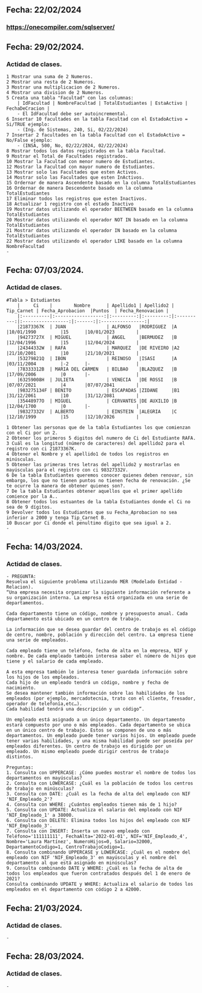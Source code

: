 ## Fecha: 22/02/2024
### https://onecompiler.com/sqlserver/

## Fecha: 29/02/2024.
### Actidad de clases.
    
    1 Mostrar una suma de 2 Numeros.
    2 Mostrar una resta de 2 Numeros.
    3 Mostrar una multiplicacion de 2 Numeros.
    4 Mostrar una division de 2 Numeros.
    5 Creata una tabla "Facultad" con las columnas:
        | IdFacultad | NombreFacultad | TotalEstudiantes | EstaActivo | FechaDeCracion |
        - El IdFacultad debe ser autoincremental.
    6 Insertar 10 facultades en la tabla Facultad con el EstadoActivo = Si/TRUE ejemplo:
        - (Ing. de Sistemas, 240, Si, 02/22/2024)
    7 Insertar 2 facultades en la tabla Facultad con el EstadoActivo = No/False ejemplo:
        - (INSA, 500, No, 02/22/2024, 02/22/2024)
    8 Mostrar todos los datos registrados en la tabla Facultad.
    9 Mostrar el Total de Facultades registrados.
    10 Mostrar la Facultad con menor numero de Estudiantes.
    12 Mostrar la Facultad con mayor numero de Estudiantes.
    13 Mostrar solo las Facultades que esten Activos.
    14 Mostrar solo las Facultades que esten InActivos.
    15 Ordernar de manera Ascendente basado en la columna TotalEstudiantes
    16 Ordernar de manera Descendente basado en la columna TotalEstudiantes
    17 Eliminar todos los registros que esten Inactivos.
    18 Actualizar 1 registro con el estado Inactivo
    19 Mostrar datos utilizando el operador BEETWEEN basado en la columna TotalEstudiantes
    20 Mostrar datos utilizando el operador NOT IN basado en la columna TotalEstudiantes
    21 Mostrar datos utilizando el operador IN basado en la columna TotalEstudiantes
    22 Mostrar datos utilizando el operador LIKE basado en la columna NombreFacultad
    -
## Fecha: 07/03/2024.
### Actidad de clases.
    
    #Tabla > Estudiantes
        |     Ci    |        Nombre      | Apellido1 | Apellido2 | Tip_Carnet | Fecha_Aprobacion  |Puntos  | Fecha_Renovacion |
        |:----------|:------------------:|:---------:|:---------:|:----------:|:-----------------:|:------:|:----------------:|
        |21873367K  | JUAN               | ALFONSO   |RODRIGUEZ  |A           |10/01/1990         |15      |10/01/2023	      |
        |94273727X  | MIGUEL             | ÁNGEL     |BERMUDEZ   |B           |12/04/1996         |15      |12/04/2024	      |
        |24344332W  | RAFA               | MARQUEZ   |DE RIVEIRO |A2          |21/10/2001         |10      |21/10/2021	      |
        |53279821Q  | IBON               | REINOSO   |ISASI      |A           |03/11/2004         |-2      |-	              |
        |78333312B  | MARIA DEL CARMEN   | BILBAO    |BLAZQUEZ   |B           |17/09/2006         |0       |-	              |
        |63259008H  | JULIETA            | VENECIA   |DE ROSSI   |B           |07/07/2021         |4       |07/07/2041	      |
        |983275134F | BENITO             | ESCAPADAS |ZIDANE     |B1          |31/12/2061         |10      |31/12/2081	      |
        |35448977O  | MIGUEL             | CERVANTES |DE AUXILIO |B           |12/04/1700         |0       |-	              |
        |98327332V  | ALBERTO            | EINSTEIN  |ALEGRIA    |C           |12/10/1999         |15      |12/10/2026        |

    1 Obtener las personas que de la tabla Estudiantes los que comienzan con el Ci por un 2.
    2 Obtener los primeros 5 digitos del numero de Ci del Estudiante RAFA.
    3 Cuál es la longitud (número de caracteres) del apellido2 para el registro con ci 21873367K.
    4 Obtener el Nombre y el apellido1 de todos los registros en minúsculas.
    5 Obtener las primeras tres letras del apellido2 y mostrarlas en mayúsculas para el registro con ci 98327332V.
    6 De la tabla Estudiantes queremos conocer quienes deben renovar, sin embargo, los que no tienen puntos no tienen fecha de renovación. ¿Se te ocurre la manera de obtener quienes son?.
    7 De la tabla Estudiantes obtener aquellos que el primer apellido comience por la A..
    8 Obtener todos los estuantes de la tabla Estudiantes donde el Ci no sea de 9 dígitos.
    9 Devolver todos los Estudiantes que su Fecha_Aprobacion no sea inferior a 2000 y tenga Tip_Carnet B.
    10 Buscar por Ci donde el penultimo digito que sea igual a 2.
    -
## Fecha: 14/03/2024.
### Actidad de clases.
    - PREGUNTA: 
    Resuelva el siguiente problema utilizando MER (Modelado Entidad - Relacion).
    “Una empresa necesita organizar la siguiente información referente a su organización interna. La empresa está organizada en una serie de departamentos. 
    
    Cada departamento tiene un código, nombre y presupuesto anual. Cada departamento está ubicado en un centro de trabajo. 
    
    La información que se desea guardar del centro de trabajo es el código de centro, nombre, población y dirección del centro. La empresa tiene una serie de empleados. 
    
    Cada empleado tiene un teléfono, fecha de alta en la empresa, NIF y nombre. De cada empleado también interesa saber el número de hijos que tiene y el salario de cada empleado.

    A esta empresa también le interesa tener guardada información sobre los hijos de los empleados. 
    Cada hijo de un empleado tendrá un código, nombre y fecha de nacimiento.
    Se desea mantener también información sobre las habilidades de los empleados (por ejemplo, mercadotecnia, trato con el cliente, fresador, operador de telefonía,etc…). 
    Cada habilidad tendrá una descripción y un código”. 
    
    Un empleado está asignado a un único departamento. Un departamento estará compuesto por uno o más empleados. Cada departamento se ubica en un único centro de trabajo. Estos se componen de uno o más departamentos. Un empleado puede tener varios hijos. Un empleado puede tener varias habilidades, y una misma habilidad puede ser poseída por empleados diferentes. Un centro de trabajo es dirigido por un empleado. Un mismo empleado puede dirigir centros de trabajo distintos.

    Preguntas:
    1. Consulta con UPPERCASE: ¿Cómo puedes mostrar el nombre de todos los departamentos en mayúsculas?
    2. Consulta con LOWERCASE: ¿Cuál es la población de todos los centros de trabajo en minúsculas?
    3. Consulta con DATE: ¿Cuál es la fecha de alta del empleado con NIF 'NIF_Empleado_2'?
    4. Consulta con WHERE: ¿Cuántos empleados tienen más de 1 hijo?
    5. Consulta con UPDATE: Actualiza el salario del empleado con NIF 'NIF_Empleado_1' a 38000.
    6. Consulta con DELETE: Elimina todos los hijos del empleado con NIF 'NIF_Empleado_3'.
    7. Consulta con INSERT: Inserta un nuevo empleado con Teléfono='111111111', FechaAlta='2022-01-01', NIF='NIF_Empleado_4', Nombre='Laura Martínez', NumeroHijos=0, Salario=32000, DepartamentoCodigo=1, CentroTrabajoCodigo=1.
    8. Consulta combinando UPPERCASE y LOWERCASE: ¿Cuál es el nombre del empleado con NIF 'NIF_Empleado_3' en mayúsculas y el nombre del departamento al que está asignado en minúsculas?
    9. Consulta combinando DATE y WHERE: ¿Cuál es la fecha de alta de todos los empleados que fueron contratados después del 1 de enero de 2021?
    Consulta combinando UPDATE y WHERE: Actualiza el salario de todos los empleados en el departamento con código 2 a 42000.

## Fecha: 21/03/2024.
### Actidad de clases.
    - 
## Fecha: 28/03/2024.
### Actidad de clases.
    -
